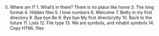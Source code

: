0. Where am I? 1. What’s in there? There is no place like home 3. The long format 4. Hidden files 5. I love numbers 6. Welcome 7. Betty in my first directory 8. Bye bye Be 9. Bye bye My first directorytty 10. Back to the future 11. Lists 12. File type 13. We are symbols, and inhabit symbols 14. Copy HTML files

